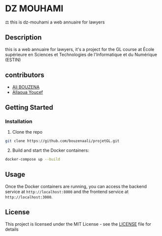 # DZ MOUHAMI
⚖️ this is dz-mouhami a web annuaire for lawyers

## Description
this is a web annuaire for lawyers, it's a project for the GL course at École supérieure en Sciences et Technologies de l'Informatique et du Numérique (ESTIN)

## contributors
- [Ali BOUZENA](github.com/bouzenaali)
- [Allaoua Youcef](github.com/YoucefAllaoua)

## Getting Started
### Installation
1. Clone the repo
```bash
git clone https://github.com/bouzenaali/projetGL.git
```

2. Build and start the Docker containers:
```bash
docker-compose up --build
```

## Usage

Once the Docker containers are running, you can access the backend service at `http://localhost:8000` and the frontend service at `http://localhost:3000`.


## License

This project is licensed under the MIT License - see the [LICENSE](LICENSE) file for details
